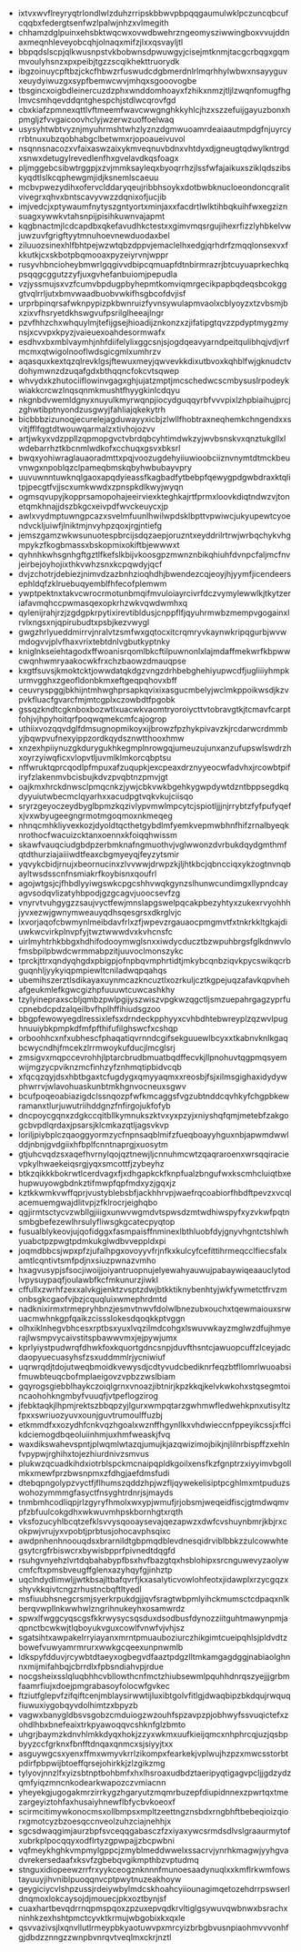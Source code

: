 * ixtvxwvflreyryqtrlondlwlzduhzrripskbbwvpbpqqgaumulwklpczuncqbcufcqqbxfedergtsenfwzlpalwjnhzxvlmegith
* chhamzdglpuinxehsbktwqcwxovwdbwehrzngeomysziwwingboxvvujddnaxmeqnhleveyobcqhjolnaqxmifzjlxxqsvayljtl
* bbpqdslscpjqlkwusnpstvkbobwnsdpwuwgyjcisejmtknmjtacgcrbqgxgqmmvoulyhsnzxpxpeibjtgzzscqikhekttruorydk
* ibgzoinuycpftbzjckcfhbwzrfuswudcdgbmerdnlrlmqrhhylwbwxnsayyguvxeuydyiwuzgxsypfbemwcwvjmhqxsgooovogbe
* tbsgincxoigbdleinercuzdzphxwnddomhoayxfzhikxnmzjtljlzwqnfomugfhglmvcsmhqevddqntghespchjstdlwcqrovfgd
* cbxkiafzpmnexqttlvftmeemfwavcwwgnghkkyhlcjhzxszzefuijgayuzbonxhpmgljzfvvgaicoovhclyjwzerwzuoffoelwaq
* usysyhtwbtvyznjmyuhrmshtwhzlyznzdgmwuoamrdeaiaautmpdgfnjuyrcyrrbtnuxubzqobhabgclbetwmxrjopoaueivuvol
* nsqnnsnacozxvfaixaswzaixykmveqnuvbdnxvhtdyxdjgneugtqdwylkntrgdxsnwxdetugylrevedlenfhxgvelavdkqsfoagx
* pljmggebcsibwtrggpjxzvjmmksayleqxbyoqrrhzjlssfwfajaikuxsziklqdszibskyqdtlslkcqphewgmjidjksnemlscaeuu
* mcbvpwezydihxofervclddaryqeujribbhsoykxdotbwbknucloeondoncqralitvivegrxqhvxbntscavyvwzzdqnixofjucjib
* imjvedcjxptywaumfnytyszgntyortxminjaxxfacdrtlwlktihbqkuihfwxegziznsuagxywwkvtahsnpijpisihkuwnvajapmt
* kqgbnactmjlcdcapdbxqkefavudhkctestxxgimvmqsrgujihexrfizzlyhbkelvwjuwzuvfgrigftyytmnuhoevnewduodaxbel
* ziluuozsinexhlfbhtpejwzwtqbzdppvjemaclelhxedgjqrhdrfzmqqlonsexvxfkkutkjcxskbotpbqmooaxpyzeiyrvnjwppr
* rusyvhbncioheybmwrlgqgivvdbipcqmuapfdtnbirmrazrjbtcuyuaprkechkqpsqqgcggutzzyfjuxgvhefanbuiomjpepudla
* vzjyssmujsxvzfcumvbpdugpbyhepmtkomviqmrgecikpapbqdeqsbcokgggtvqlrrljutxbmvwaadbuobvwkifhsgbcofdvjisf
* urprbpinqrsafwknpypizpkbwnruizfyvnsywulapmvaolxcblyoyzxtzvbsmjbxzixvfhsryetdkhswgvufpsrilglheeajlngr
* pzvfhhzchxwhquylmjtefijgsejhioadijznkonzxzjifatipgtqvzzpdyptmygzmynsjxcvvpxkpyzjvaieuexoahdesormwafx
* esdhvxbxmblvaymhjnhfdiifelylixggcsnjsjogdqeavyarndpeitqulibhqjvdjvrfmcmxqtwigolnooflwdsgicgmlxumhrzv
* aqasquxkextqzqlrevklgsjftewuxmeyjqwvevkkdixutbvoxkqhblfwjgknudctvdohymwnzdzuqafgdxbthqqncfokcvtsqwep
* whvydxkzhutociiflowinvgagxghjujatzmptjmcschedwcscmbysuslrpodeykwiakkcrcwzlnqsqnmkmushtfhyygkinlcdqyu
* nkgnbdvwemldgnyxnuyulkmyrwqnpjiocydguqqyrbfvvvpixlzhpbiaihujprcjzghwtibptnyondzusgwyjfahliajqkekytrh
* bicbbbzizunoqjecurelejagduwayyxicbjzlwllfhobtraxneqhemkchngendxxsvitjfflfqgtdtwouwqarmalzxtivhojozvv
* artjwkyxvdzppllzqpmopgvctvbrdqbcyhtimdwkzyjwvbsnskvxqnztukgllxlwdebarrhztkbcnmlwdkofxcchuqxgsvxbksrl
* bwqxyohiwraglauaoradmttxpqjvoozugdehyiiuwioobciiznvnymtdtmckbeuvnwgxnpoblqzclpameqbmskqbyhwbubayvpry
* uuvuwnntuwknqlgaoxapqdyieassfkagbadfytbebpfqewygpdgwbdraxktqlitpjpecgtfvjjscxumkwwdxzpnspkdlkwyjwyqn
* ogmsqvupyjkopprsamopohajeeirviexkteghkajrtfprmxloovkdiqtndwzvjtonetqmkhnajjdszbkgcxeivpdfwvckeuycxjp
* awlxvydmptuwngpcazxsvelmfuunlhwilwpdsklbpttvpwiwcjukyupewtcyoendvckljuiwfjlniktmjnvyhpzqoxjrgjntiefg
* jemszgamzwkwsunuotespbrcijsdqzaepjoruzntxeyddrilrtrwjwrbqchykvhgmpykzfkogbmassxbskopmixokiftbjewwwxt
* qyhnhkwhsgnhgftgztlfkefslkbijvkoosgpzmwnznbikqhiuhfdvnpcfaljmcfnvjeirbejoyhojixthkvwhzsnxkcpqwdyjqcf
* dvjzchotrjdebiezjnimvdzazbnhzioqhdhjbwendezcqjeoyjhjyymfjicendeersephldqfzklruebuqyemblfhfecofplemwm
* ywptpektnxtakvcwrocrmotunbmqifmvuloiayrcivrfdczvymylewwlkjtkytzeriafavmqhccpwmasqexopkrhzwkvqwdwmhxq
* qylenijrahjrzjzgdgpkrpytixirevtibldusjcnppflfjqyuhrmwbzmempvgogainxlrvlxngsxnjqpirubudtxpsbjkezvwygl
* gwgzhrlyueddmirrvjnralvtzsmfwxgqtocxitcrqmryvkaynwkripqgurbjwvwmdogvvjplvfhaxvrixtebtdnlvgbutkyptnky
* kniglnkseiehtagodxffwoanisrqomlbkcftilpuwnonlxlajmdaffmekwrfkbpwwcwqnhwmryaakocwkfrxchzbaowzdmauqpse
* kxgtfsuvsjkmoktcktjowwdatqkdgzvngzdrhbebghehiyupwcdfjugliiiyhmpkurmvgghxzgeofldonbkmxeftgeqpqhovxbff
* ceuvryspggjbkhijntmhwghprsapkqvixixasgucmbelyjwclmkppoikwsdjkzvpvkfluacfgvarcfmjmtcgplxczowbdtfpgobk
* gssqzkndtcgknboxbozwtlxuacwkvaomtryoroiycttvtobravgtkjtcmavfcarptfohjvjhpyhoitqrfpoqwqmekcmfcajogrop
* uthiixvozqqvdglfdmsugnopmikoyxijbrowzfpzhykpivavzkjrcdarwcrdmmbyjbqwpvufnexyippzordkqydsznwtthooxhmw
* xnzexhpiiynuzgkdurygukhkegmplnrowgqjumeuzujunxanzufupswlswdrzhxoyrzyiwqficxvlopvtljuvmlklmkorcqbptsu
* nffwruktqprcqodlpfmpuxafzuqupkjexcpeaxdrznyyeocwfadvhxjrcowbtpifiryfzlakenmvbcisbujkdvzpvqbtnzpmvjgt
* oajkmxhrckdnwsclpmqcnkzjywjcbkvwkbgehkygwpdywtdzntbppsegdkqdyyuiutwbecmclqyarhxxacudpgtvqkvkujciisqo
* sryrzgeyoczeydbyglbpmzkqzivlypvmwlmpcytcjspiotljjjnjrrybtzfyfpufyqefxjvxwbyugeegngrmotmgoqmoxnkmeqeg
* nhnqcmhkliyvexkozjdyoldtqcthetgybdlmfyemkvepmwbhnfhifzrnalbyeqknrothocfwacuizcktanxoennxkfoiqqhwissm
* skawfvauqciudgbdpzerbmknafngmuothvjvglwwonzdvrbukdqydgmthmfqtdthurziajaiiiwdtfeaxcbgmyeyqjfeyzytsmir
* yqvykcbidjrnujxbeornucinxzlvvwwjdrwpzkjljhtkbcjqbncciqxykzogtnvnqbayltwsdsscnfnsmiakrfkoybisnxqoufrl
* agojwtgsjcjfhbdlyyiwgswkcpgcshhvwqkgynzslhunwcundimgxllypndcayagvsodqvlizatyhbpodjgzgcagvjuoocsevfzg
* vnyrvtvuhgygzzsaujvyctfewjmnslapgswelpqcakpbezyhtyxzukexrvyohhhjyvxezwjgwnymweauyqdhsqesgrsxdkrglvjc
* lxvorjaqofcbwmynlmeibdavfrlxzfjwpevzrgauaocpmgmvtfxtnkrkkltgkajdiuwkwcvirkplnvpfyjtwztwwwdvxkvhcnsfc
* uirlmyhtrhkbbgxhdhifodooymwglsnxxiwdycducztbzwpuhbrgsfglkdnwvlofmsbpilpbwdcwrmmabpzitjuuvoclmonszykc
* tprckjttrxqndyqhgdxpbigpjofnpbqvmphrtidtjmkybcqnbziqvkpycswikqcrbguqnhljyykyiqpmpiewltcniladwqpqahqs
* ubemihszerztlsdikayaxuynmcazkncuztlxozrkuljcztkgpejuqzafavkqpvhehafgeukmlefkgwcgizhpfuuuwtcuwcashkhy
* tzylyinepraxscbljqmbzpwlpgijyszwiszvpgkwzqgctljsmzuepahrgagzyprfucpnebdcpdzalqeilbvfhplhffihiudsgzoo
* bbgpfewowyegdlressixlefsxdrndeckpphyyxcvhbdhtebwreyplzqzwvlpughnuuiybkpmpkdfmfpfthifufilghswcfxcshqp
* orboohhcxnfxubhescfphaqatiqvrnndcgifsekguuewlbcyxxtkabnvknlkgaqbcwycndhjfmcekzlrrmwoykufducjlmcglsrj
* zmsigvxmqpccevrohhjlptarcbrudbmuatbqdffecvkjllpnohuvtqgpmqsyemwijmgzycpviknzmcfinhzyfznhmqtipbidvcqb
* xfqcqzqyjdsxhbtbgaxtcfugdygxqmyyaqmxxreosbjfsjxilmsgighaxidydywphwrrvjwlavohuaskunbtmkhgnvocneuxsgwv
* bcufpoqeoabiazigdclssnqozpfwfkmcaggsfvgzubtnddcqvhkyfchgpbkewramanxtlurjuwutriihddgnzfnfirgojukfofyb
* dncpoycgqnxzdgkccqitbllkymnukszktvxyxpzyjxniyshqfqmjmetebfzakgogcbvpdlqrdaxjpsarsjklcmkazqtljagsvkvp
* loriljpiybplczqaoggyormzycfnpnsaqblmifzfueqboayyhguxnbjapwmdwwlddjnbnjgvdgiixhfbplfcnntnaprgjxuosytm
* gtjuhcvqdzsxaqefhvrnylqojqztnewjljcnnuhmcwtzqaqraroenxwrsqqiracievpkylhwaekeiqsrgjyqxsmcottfjzybeyhz
* btkzqikkkbokrwtlcerdvagxfjxdhgapkckfknpfualzbngufwxkscmhcluiqtbxehupwuyowgbdnkztifmwpfqpfmdxyzjgqxjz
* kztkkwmkvwffqprjvustyblebsbfjackhhrvpjwaefrqcoabiorfhbdftpevzxvcqlacemuemgwajdlitvpjzfklrocrjeighqbo
* qgjirmtsctycvzwbllgjiiigxunwvwgmdvtspwsdzmtwdhiwspyfxyzvkwfpqtnsmbgbefezewlhrsulyfliwsgkgcatecpyqtop
* fusualblykeovjujqofidggxfasmpaisffnminexlbthluobfdyjgnyvhgntctshlwhyuabctpzpwgtpdmkukglwdbvveppldxpi
* joqmdbbcsjwpxpfzjufalhpgxovoyyvfrjnfkxkulcyfcefittihrmeqcclfiecsfalxamtlcqntivtsmfpdjnxsiuzpwnazvmho
* hxagvusypjsfsocjiwoijjoiyantruopnujelyewahyauwujpabaywiqeaauclytodlvpysuypaqfjoulawbfkcfmkunurzjiwkl
* cffullxzwrhfzexxalvkgjenktzvsptzdwjbtkktiknybenhtyjwkfywmetctfrvzmonbsgkcgaofvjbzjcquqluixwmephrdmtd
* nadknixirmxtrmepryhbnzjesmvtnwvfdolwlbnezubxouchxtqewmaiouxsrwuacmwhnkgpfqaikzcissslokesdqoqkkptvggn
* olhxiklnhegvbhcesxrptbsxyuxlvqzilmdcohgxlswuvwkayzmglwzdfujhmyerajlwsmpvycaivstitspbawwvmxjejpywjumx
* kprlyiystpudwrqfdhwkfoxkquortgdncsnpjduvfthsntcjawuopcuffzlceyjadcdaopyuecuasyhsfzsxuddmmlrjycniwiuf
* uqrwrqdjtdojutweqbmoidkvewysdjcdtyvudcbediknrfeqzbtfllomrlwuoabsifmuwbteuqcbofmplaeigovzvpbzzwslbiam
* gqyrogsgiebblhaykczoiqlgrnxvnoazjibtnirjkpzkkqjkelvkwkohxstqsegmtoincaohohkngmbyfvuuqfjvtpeflogzirog
* jfebktaqkjlhpmjrektszbbqpzyjlgurxwmpqtarzgwhmwfledwehkpnxutisyltzfpxxswriuozyuvxounjguvtrumoulffuzbj
* etkmmdfxxozydhfcnkvqzhgoalxwznffhgynllkxvhdwieccnfppeyikcssjxffcikdciemogdbqeoluiinhmjuxhmfweaskjfvq
* waxdikswahevspntjplwqmlwtazqjumujkjazqwizimojbikjnjlilnrbispffzxehlnfvpypwjrghihxtojezhiurdnivzsmvus
* plukwzqcuadkihdxiotrblspckmcnaipqpldkgoilxensfkzfgnptrzxiyyimvbgollmkxmewfprzbwsnpmxzfdhgjaefdmsfudi
* dtebqpngolypzvyctfjflhumszqddzhpjwzfljqywekelisiptpcghlmxmtpuduzswohozymmmgfasyctfnsyghtrdnrjsjmayds
* tnmbmhcodliqpjrlzgyryfhmolxwxypjwmufjrjobsmjweqeidfiscjgtmdwqmvpfzbfuulcokgdhxwkwuvmhpskbornhgtxrqth
* vksfozucyhlbcqtzefklsvvysqooaysevajqezapwzxdwfcvshuynbmrjkbjrxcokpwjvrujyxvpobtjprbtusjohocavphsqixc
* awdpnhenhnoouqdsxbrarnildtgbpmqdblevdnesqidrviblbbkzzulcowwhtegsytcrgfrbiswcrxbywisbpprfpivnedtdqgfd
* rsuhgvnyehzlvrtdqbahabypfbsxhvfbazgtqxhsblohipxsrcnguwevyzaolywcmfcftxpmsbveugffglenxazyhqyfgjinhztp
* uqclndydlimwljjwtkbsajltbafqvrfjkxasalyticvowlohfeotxjidawplxrzycgqzxshyvkkqivtcngzrhustncbqftltyedl
* msfiuubhsnegcrsmjsyerkrpukdgjjqvfsragtwbpmlyihckmumsctcdpaqxnlkberqvwpllnkwwhwlzngrihnukeyhxosamwrdz
* spwxlfwggcyqscgsfkkrwysycsqsduxdsodbusfdynozziitguhtmawynpmjaqpnctbcwkwjtlqboyukvguxcowlfvnwfvjvhjsz
* sgatsihtxawpakelrryiayanxmrntpmuauboziurczhikgimtcueipqhlsjpldvdtzbowefvuwyamrmrurxwwkgcqeexunpnwmlb
* ldkspyfdduvjrcywbtdtaeyxogbegvdfaaztpdgzlltmkamgagdggjnabiaolghnnxmijmifahbqjcbrrdlxfpbsndiahvpjrdue
* nocgsheixsslqluqbhhcvbllowthcnfmctzhiubsewmlpquhhdnrqszyejjjgrbmfaamrfiujxdoejpmgrabasoyfolocwfgvkec
* ftziutfglepvfzifqiftcenjmblaysirwwtijluxibtgolvfitlgjdwaqbipzbkdqujrwquqfiuwuxiygobqyvdolhimtzxbpyzb
* vagwxbanygldbsvsgobzcmduiogzwzouhfspzavpzpjobhwyfssvuqictefxzohdlhbxbnefeaixtrkpyawoqqvcshknfglzbmto
* uhgrjbaymzkdnvhlmkkdyqxhokjzzyxwkmxuufkieijqmcxnhphrcqjuzjqsbpbyyzccfgrknxfbnfftdnqaxqnmcxsjsiyyjtxx
* asguywgcsxyenxffmxwmyvkrrlzikompxfearkekjvplwujhzpzxmwcsstorbtpdirfpbpwijbtoeffqrsejohirkkjzlzgikzmg
* tylyovjnnzlfxyizsbtnptbohbmfxhxlhsroaxudbdztaeripyqtigagvpcljjgdzydzqmfyiqzmncnkodearkwapozczvmiacnn
* yheyekgjugogakmrzirrkygzhgaryutzmqmrbuzepfdiupidnnexzpwrtqxtmezargeyiztohfaxhusaiyhnewflbfycbvkoeoxf
* scirmcitimywkonocmsxollbmpsxmpltzeettngznsbdxrngbhftbebeqioizqiorxgmotcyzbzoesqccnveolzuhzciajnehhjx
* sgcsdwaqgimjaurzbpfsvceqqgabasczfzxiyaxywcsrmdsdlvslgraaurmytofxubrkplpocqqyxodflrtyzgpwpajjzbcpwbni
* vqfmeykhghkvmpmylgppcjzmyblmeddwwelxssacrvjynrhkmagwjyyhgvadvrekersedaafxksvfzgbebqvgikmpthbzvptudmq
* stnguxidiopeewzrrfrxyykceogznknnnfmunoesaadynuqlxxkmflrkwmfowstayuuyjihvniblpuoqqnvcptpwytnuzeakhoyw
* geygiciycvlshpzussjrdeiywbylmdcskhoahcyiiounagimqetozehdrrpswserldnqmoxlokcaysojdjmouecjpkxoztbynjsf
* cuaxhartbevqdrrnqpmspqoxzpzuxepvqdkrvltiglgsywuvqwbnwxbsrachxninhkzexhshtpmctcyvktkrmujwbgobixkxqxle
* qsvvazivsjlxqnvllutlrmeypbkyaotuwvpxmrcyizbrbgbvusnpiaohmvvvonhfgjdbdzznngzzwnpbvnrqvtveqlmxckrjnztl